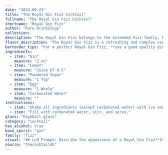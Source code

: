 ```yaml
---
date: "2024-09-23"
title: "The Royal Gin Fizz Cocktail"
fullname: "The Royal Gin Fizz Cocktail"
shortname: "Royal Gin Fizz"
author: "Pure Drinkology"
collection:
description: "The Royal Gin Fizz belongs to the esteemed Fizz family, known for their refreshing bubbly nature.  Though its exact origin is unclear, its name suggests a royal connection, likely emerging in the Victorian era when gin cocktails were highly popular.  "
flavor_description: "The Royal Gin Fizz is a refreshing and complex cocktail. The gin's juniper and botanical notes are balanced by the tartness of lemon and sweetness of powdered sugar.  The egg white adds a velvety texture and subtle richness, while the carbonated water provides a lively effervescence. The overall effect is a delightful blend of tart, sweet, and floral flavors with a smooth and creamy mouthfeel. "
bartender_tips: "For a perfect Royal Gin Fizz, **use a good quality gin** for maximum flavor. **Freshly squeeze your lemon juice** for bright acidity. **Dry shake** the gin, lemon, sugar, and egg white vigorously to emulsify and create a frothy head. **Don't overshake**, or you'll get a bitter taste. **Shake again with ice** to chill the drink. **Top with carbonated water** gently, allowing it to settle on top of the foam. "
ingredients:
  - item: "Gin"
    measure: "2 oz"
  - item: "Lemon"
    measure: "Juice Of 0.5"
  - item: "Powdered Sugar"
    measure: "1 Tsp"
  - item: "Egg"
    measure: "1 Whole"
  - item: "Carbonated Water"
    measure: ""
instructions:
  - item: "Shake all ingredients (except carbonated water) with ice and strain into a highball glass over two ice cubes."
  - item: "Fill with carbonated water, stir, and serve."
glass: "Highball glass"
category: "cocktail"
has_alcohol: true
base_spirit: "gin"
family: "fizz"
visual: "## LLM Prompt: Describe the appearance of a Royal Gin Fizz**Imagine a tall, elegant glass filled with a refreshing, effervescent beverage. The drink is a pale, shimmering yellow, reminiscent of a sunny summer day. Tiny bubbles rise playfully from the bottom, creating a delicate fizz that dances on the surface. A wisp of frothy foam, like a delicate cloud, crowns the top of the drink. Nestled within the foam, you can faintly see a hint of pale yellow, likely from a thin layer of egg white.****The glass itself is a classic highball, its rim frosted with condensation, further accentuating the icy coolness of the drink. Perhaps a sprig of fresh mint or a lemon twist graces the rim, adding a touch of vibrant green or sunny yellow to the composition.****The overall appearance of the Royal Gin Fizz exudes a sense of sophistication and lightness. It's a cocktail that invites you to take a sip and savor its refreshing taste.** "
source: "thecocktaildb"
---
```


